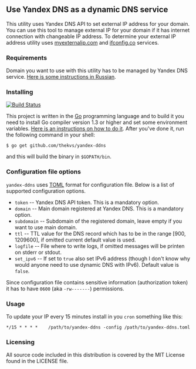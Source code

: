 ## Use Yandex DNS as a dynamic DNS service

This utility uses Yandex DNS API to set external IP address for your domain. You can use this tool to manage external IP for your domain if it has internet connection with changeable IP address. To determine your external IP address utility uses [myexternalip.com](http://myexternalip.com/) and [ifconfig.co](http://ifconfig.co/) services.

### Requirements
Domain you want to use with this utility has to be managed by Yandex DNS service.
[Here is some instructions in Russian](https://help.yandex.ru/pdd/hosting.xml).

### Installing
[![Build Status](https://travis-ci.org/thekvs/yandex-ddns.svg?branch=master)](https://travis-ci.org/thekvs/yandex-ddns)

This project is written in the [Go](http://golang.org/) programming language and to build it you need to install Go compiler version 1.3 or higher and set some environment variables. [Here is an instructions on how to do it](http://golang.org/doc/install). After you've done it, run the following command in your shell:
```
$ go get github.com/thekvs/yandex-ddns
```
and this will build the binary in `$GOPATH/bin`.

### Configuration file options
`yandex-ddns` uses [TOML](https://github.com/toml-lang/toml) format for configuration file. Below is a list of supported configuration options.

* `token` -- Yandex DNS API token. This is a mandatory option.
* `domain` -- Main domain registered at Yandex DNS. This is a mandatory option.
* `subdomain` -- Subdomain of the registered domain, leave empty if you want to use main domain.
* `ttl` -- TTL value for the DNS record which has to be in the range [900, 1209600], if omitted current default value is used.
* `logfile` -- File where to write logs, if omitted messages will be printen on stderr or stdout.
* `set_ipv6` -- If set to `true` also set IPv6 address (though I don't know why would anyone need to use dynamic DNS with IPv6). Default value is `false`.

Since configuration file contains sensitive information (authorization token) it has to have ```0600``` (aka ```-rw-------```) permissions.

### Usage
To update your IP every 15 minutes install in you `cron` something like this:
```
*/15 * * * *    /path/to/yandex-ddns -config /path/to/yandex-ddns.toml
```

### Licensing
All source code included in this distribution is covered by the MIT License found in the LICENSE file.
